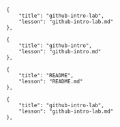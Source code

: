 
	{
		"title": "github-intro-lab",
		"lesson": "github-intro-lab.md"
	},
	
	{
		"title": "github-intro",
		"lesson": "github-intro.md"
	},
	
	{
		"title": "README",
		"lesson": "README.md"
	},
	
	{
		"title": "github-intro-lab",
		"lesson": "github-intro-lab.md"
	},
	